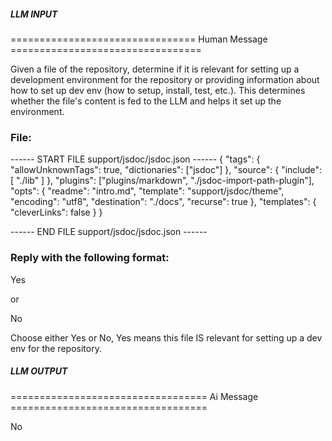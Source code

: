 ##### LLM INPUT #####
================================ Human Message =================================

Given a file of the repository, determine if it is relevant for setting up a development environment for the repository or providing information about how to set up dev env (how to setup, install, test, etc.). This determines whether the file's content is fed to the LLM and helps it set up the environment.

### File:
------ START FILE support/jsdoc/jsdoc.json ------
{
  "tags": {
    "allowUnknownTags": true,
    "dictionaries": ["jsdoc"]
  },
  "source": {
    "include": [ "./lib" ]
  },
  "plugins": ["plugins/markdown", "./jsdoc-import-path-plugin"],
  "opts": {
    "readme": "intro.md",
    "template": "support/jsdoc/theme",
    "encoding": "utf8",
    "destination": "./docs",
    "recurse": true
  },
  "templates": {
    "cleverLinks": false
  }
}

------ END FILE support/jsdoc/jsdoc.json ------

### Reply with the following format:

<rel>Yes</rel>

or

<rel>No</rel>

Choose either Yes or No, Yes means this file IS relevant for setting up a dev env for the repository.

##### LLM OUTPUT #####
================================== Ai Message ==================================

<rel>No</rel>